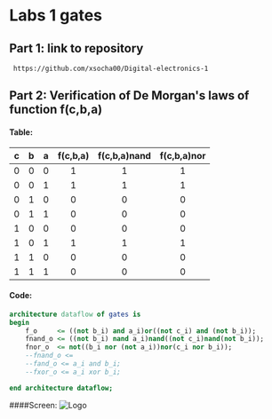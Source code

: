 # Labs 1 gates
## Part 1: link to repository
     https://github.com/xsocha00/Digital-electronics-1
     
## Part 2: Verification of De Morgan's laws of function f(c,b,a)

####  Table:
| **c** | **b** |**a** | **f(c,b,a)** | **f(c,b,a)nand** | **f(c,b,a)nor** | 
| :-: | :-: | :-: | :-: | :-: | :-: |
| 0 | 0 | 0 | 1 | 1 | 1 | 
| 0 | 0 | 1 | 1 | 1 | 1 |
| 0 | 1 | 0 | 0 | 0 | 0 |
| 0 | 1 | 1 | 0 | 0 | 0 |
| 1 | 0 | 0 | 0 | 0 | 0 |
| 1 | 0 | 1 | 1 | 1 | 1 |
| 1 | 1 | 0 | 0 | 0 | 0 |
| 1 | 1 | 1 | 0 | 0 | 0 |

#### Code:
```vhdl
architecture dataflow of gates is
begin
    f_o     <= ((not b_i) and a_i)or((not c_i) and (not b_i));
    fnand_o <= ((not b_i) nand a_i)nand((not c_i)nand(not b_i));
    fnor_o  <= not((b_i nor (not a_i))nor(c_i nor b_i));
    --fnand_o <=
    --fand_o <= a_i and b_i;
    --fxor_o <= a_i xor b_i;

end architecture dataflow;
```

####Screen:
![Logo](../../demorgan.jpg)

